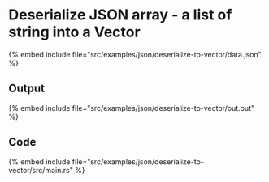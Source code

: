 # Deserialize JSON array - a list of string into a Vector

{% embed include file="src/examples/json/deserialize-to-vector/data.json" %}

## Output

{% embed include file="src/examples/json/deserialize-to-vector/out.out" %}

## Code

{% embed include file="src/examples/json/deserialize-to-vector/src/main.rs" %}


